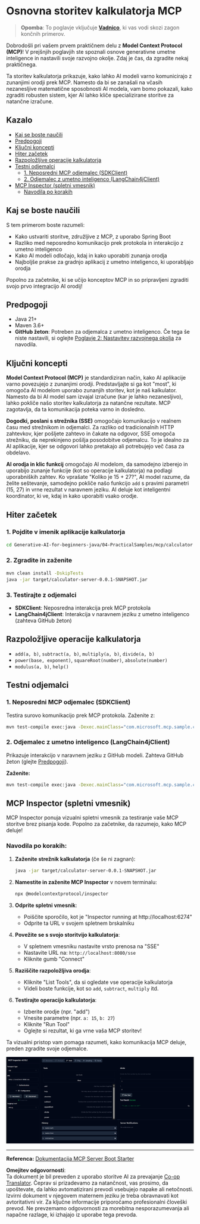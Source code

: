 <!--
CO_OP_TRANSLATOR_METADATA:
{
  "original_hash": "7bf9a4a832911269a8bd0decb97ff36c",
  "translation_date": "2025-07-21T21:29:39+00:00",
  "source_file": "04-PracticalSamples/mcp/calculator/README.md",
  "language_code": "sl"
}
-->
# Osnovna storitev kalkulatorja MCP

>**Opomba**: To poglavje vključuje [**Vadnico**](./TUTORIAL.md), ki vas vodi skozi zagon končnih primerov.

Dobrodošli pri vašem prvem praktičnem delu z **Model Context Protocol (MCP)**! V prejšnjih poglavjih ste spoznali osnove generativne umetne inteligence in nastavili svoje razvojno okolje. Zdaj je čas, da zgradite nekaj praktičnega.

Ta storitev kalkulatorja prikazuje, kako lahko AI modeli varno komunicirajo z zunanjimi orodji prek MCP. Namesto da bi se zanašali na včasih nezanesljive matematične sposobnosti AI modela, vam bomo pokazali, kako zgraditi robusten sistem, kjer AI lahko kliče specializirane storitve za natančne izračune.

## Kazalo

- [Kaj se boste naučili](../../../../../04-PracticalSamples/mcp/calculator)
- [Predpogoji](../../../../../04-PracticalSamples/mcp/calculator)
- [Ključni koncepti](../../../../../04-PracticalSamples/mcp/calculator)
- [Hiter začetek](../../../../../04-PracticalSamples/mcp/calculator)
- [Razpoložljive operacije kalkulatorja](../../../../../04-PracticalSamples/mcp/calculator)
- [Testni odjemalci](../../../../../04-PracticalSamples/mcp/calculator)
  - [1. Neposredni MCP odjemalec (SDKClient)](../../../../../04-PracticalSamples/mcp/calculator)
  - [2. Odjemalec z umetno inteligenco (LangChain4jClient)](../../../../../04-PracticalSamples/mcp/calculator)
- [MCP Inspector (spletni vmesnik)](../../../../../04-PracticalSamples/mcp/calculator)
  - [Navodila po korakih](../../../../../04-PracticalSamples/mcp/calculator)

## Kaj se boste naučili

S tem primerom boste razumeli:
- Kako ustvariti storitve, združljive z MCP, z uporabo Spring Boot
- Razliko med neposredno komunikacijo prek protokola in interakcijo z umetno inteligenco
- Kako AI modeli odločajo, kdaj in kako uporabiti zunanja orodja
- Najboljše prakse za gradnjo aplikacij z umetno inteligenco, ki uporabljajo orodja

Popolno za začetnike, ki se učijo konceptov MCP in so pripravljeni zgraditi svojo prvo integracijo AI orodij!

## Predpogoji

- Java 21+
- Maven 3.6+
- **GitHub žeton**: Potreben za odjemalca z umetno inteligenco. Če tega še niste nastavili, si oglejte [Poglavje 2: Nastavitev razvojnega okolja](../../../02-SetupDevEnvironment/README.md) za navodila.

## Ključni koncepti

**Model Context Protocol (MCP)** je standardiziran način, kako AI aplikacije varno povezujejo z zunanjimi orodji. Predstavljajte si ga kot "most", ki omogoča AI modelom uporabo zunanjih storitev, kot je naš kalkulator. Namesto da bi AI model sam izvajal izračune (kar je lahko nezanesljivo), lahko pokliče našo storitev kalkulatorja za natančne rezultate. MCP zagotavlja, da ta komunikacija poteka varno in dosledno.

**Dogodki, poslani s strežnika (SSE)** omogočajo komunikacijo v realnem času med strežnikom in odjemalci. Za razliko od tradicionalnih HTTP zahtevkov, kjer pošljete zahtevo in čakate na odgovor, SSE omogoča strežniku, da neprekinjeno pošilja posodobitve odjemalcu. To je idealno za AI aplikacije, kjer se odgovori lahko pretakajo ali potrebujejo več časa za obdelavo.

**AI orodja in klic funkcij** omogočajo AI modelom, da samodejno izberejo in uporabijo zunanje funkcije (kot so operacije kalkulatorja) na podlagi uporabniških zahtev. Ko vprašate "Koliko je 15 + 27?", AI model razume, da želite seštevanje, samodejno pokliče našo funkcijo `add` s pravimi parametri (15, 27) in vrne rezultat v naravnem jeziku. AI deluje kot inteligentni koordinator, ki ve, kdaj in kako uporabiti vsako orodje.

## Hiter začetek

### 1. Pojdite v imenik aplikacije kalkulatorja
```bash
cd Generative-AI-for-beginners-java/04-PracticalSamples/mcp/calculator
```

### 2. Zgradite in zaženite
```bash
mvn clean install -DskipTests
java -jar target/calculator-server-0.0.1-SNAPSHOT.jar
```

### 3. Testirajte z odjemalci
- **SDKClient**: Neposredna interakcija prek MCP protokola
- **LangChain4jClient**: Interakcija v naravnem jeziku z umetno inteligenco (zahteva GitHub žeton)

## Razpoložljive operacije kalkulatorja

- `add(a, b)`, `subtract(a, b)`, `multiply(a, b)`, `divide(a, b)`
- `power(base, exponent)`, `squareRoot(number)`, `absolute(number)`
- `modulus(a, b)`, `help()`

## Testni odjemalci

### 1. Neposredni MCP odjemalec (SDKClient)
Testira surovo komunikacijo prek MCP protokola. Zaženite z:
```bash
mvn test-compile exec:java -Dexec.mainClass="com.microsoft.mcp.sample.client.SDKClient" -Dexec.classpathScope=test
```

### 2. Odjemalec z umetno inteligenco (LangChain4jClient)
Prikazuje interakcijo v naravnem jeziku z GitHub modeli. Zahteva GitHub žeton (glejte [Predpogoji](../../../../../04-PracticalSamples/mcp/calculator)).

**Zaženite:**
```bash
mvn test-compile exec:java -Dexec.mainClass="com.microsoft.mcp.sample.client.LangChain4jClient" -Dexec.classpathScope=test
```

## MCP Inspector (spletni vmesnik)

MCP Inspector ponuja vizualni spletni vmesnik za testiranje vaše MCP storitve brez pisanja kode. Popolno za začetnike, da razumejo, kako MCP deluje!

### Navodila po korakih:

1. **Zaženite strežnik kalkulatorja** (če še ni zagnan):
   ```bash
   java -jar target/calculator-server-0.0.1-SNAPSHOT.jar
   ```

2. **Namestite in zaženite MCP Inspector** v novem terminalu:
   ```bash
   npx @modelcontextprotocol/inspector
   ```

3. **Odprite spletni vmesnik**:
   - Poiščite sporočilo, kot je "Inspector running at http://localhost:6274"
   - Odprite ta URL v svojem spletnem brskalniku

4. **Povežite se s svojo storitvijo kalkulatorja**:
   - V spletnem vmesniku nastavite vrsto prenosa na "SSE"
   - Nastavite URL na: `http://localhost:8080/sse`
   - Kliknite gumb "Connect"

5. **Raziščite razpoložljiva orodja**:
   - Kliknite "List Tools", da si ogledate vse operacije kalkulatorja
   - Videli boste funkcije, kot so `add`, `subtract`, `multiply` itd.

6. **Testirajte operacijo kalkulatorja**:
   - Izberite orodje (npr. "add")
   - Vnesite parametre (npr. `a: 15`, `b: 27`)
   - Kliknite "Run Tool"
   - Oglejte si rezultat, ki ga vrne vaša MCP storitev!

Ta vizualni pristop vam pomaga razumeti, kako komunikacija MCP deluje, preden zgradite svoje odjemalce.

![npx inspector](../../../../../translated_images/tool.214c70103694335c4cfdc2d624373dfce4b0162f6aea089ac1da9051fb563b7f.sl.png)

---
**Referenca:** [Dokumentacija MCP Server Boot Starter](https://docs.spring.io/spring-ai/reference/api/mcp/mcp-server-boot-starter-docs.html)

**Omejitev odgovornosti**:  
Ta dokument je bil preveden z uporabo storitve AI za prevajanje [Co-op Translator](https://github.com/Azure/co-op-translator). Čeprav si prizadevamo za natančnost, vas prosimo, da upoštevate, da lahko avtomatizirani prevodi vsebujejo napake ali netočnosti. Izvirni dokument v njegovem maternem jeziku je treba obravnavati kot avtoritativni vir. Za ključne informacije priporočamo profesionalni človeški prevod. Ne prevzemamo odgovornosti za morebitna nesporazumevanja ali napačne razlage, ki izhajajo iz uporabe tega prevoda.